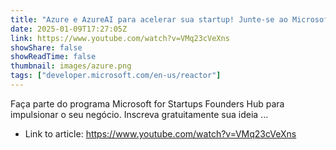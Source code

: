 ```yaml
---
title: "Azure e AzureAI para acelerar sua startup! Junte-se ao Microsoft Founders Hub, é grátis!"
date: 2025-01-09T17:27:05Z
link: https://www.youtube.com/watch?v=VMq23cVeXns
showShare: false
showReadTime: false
thumbnail: images/azure.png
tags: ["developer.microsoft.com/en-us/reactor"]
---
```

Faça parte do programa Microsoft for Startups Founders Hub para impulsionar o seu negócio. Inscreva gratuitamente sua ideia ...

- Link to article: https://www.youtube.com/watch?v=VMq23cVeXns
